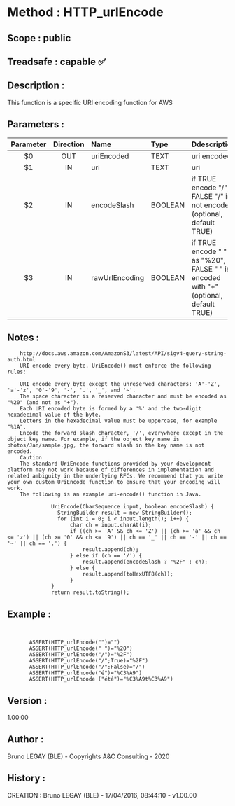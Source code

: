 ﻿# **Method :** HTTP_urlEncode## **Scope :** public## **Treadsafe :** capable ✅ ## **Description :** This function is a specific URI encoding function for AWS## **Parameters :** | Parameter | Direction | Name | Type | Ddescription | |:----:|:----:|:----|:----|:----| | $0 | OUT | uriEncoded | TEXT | uri encoded | | $1 | IN | uri | TEXT | uri | | $2 | IN | encodeSlash | BOOLEAN | if TRUE encode "/", if FALSE "/" is not encoded (optional, default TRUE) | | $3 | IN | rawUrlEncoding | BOOLEAN | if TRUE encode " " as "%20", if FALSE " " is encoded with "+" (optional, default TRUE) | ## **Notes :**         http://docs.aws.amazon.com/AmazonS3/latest/API/sigv4-query-string-auth.html        URI encode every byte. UriEncode() must enforce the following rules:                URI encode every byte except the unreserved characters: 'A'-'Z', 'a'-'z', '0'-'9', '-', '.', '_', and '~'.        The space character is a reserved character and must be encoded as "%20" (and not as "+").        Each URI encoded byte is formed by a '%' and the two-digit hexadecimal value of the byte.        Letters in the hexadecimal value must be uppercase, for example "%1A".        Encode the forward slash character, '/', everywhere except in the object key name. For example, if the object key name is photos/Jan/sample.jpg, the forward slash in the key name is not encoded.        Caution        The standard UriEncode functions provided by your development platform may not work because of differences in implementation and related ambiguity in the underlying RFCs. We recommend that you write your own custom UriEncode function to ensure that your encoding will work.        The following is an example uri-encode() function in Java.                        UriEncode(CharSequence input, boolean encodeSlash) {                    StringBuilder result = new StringBuilder();                    for (int i = 0; i < input.length(); i++) {                        char ch = input.charAt(i);                        if ((ch >= 'A' && ch <= 'Z') || (ch >= 'a' && ch <= 'z') || (ch >= '0' && ch <= '9') || ch == '_' || ch == '-' || ch == '~' || ch == '.') {                            result.append(ch);                        } else if (ch == '/') {                            result.append(encodeSlash ? "%2F" : ch);                        } else {                            result.append(toHexUTF8(ch));                        }                  }                  return result.toString();## **Example :** ```             ASSERT(HTTP_urlEncode("")="")       ASSERT(HTTP_urlEncode(" ")="%20")       ASSERT(HTTP_urlEncode("/")="%2F")       ASSERT(HTTP_urlEncode("/";True)="%2F")       ASSERT(HTTP_urlEncode("/";False)="/")       ASSERT(HTTP_urlEncode("é")="%C3%A9")       ASSERT(HTTP_urlEncode ("été")="%C3%A9t%C3%A9")```## **Version :** 1.00.00## **Author :** Bruno LEGAY (BLE) - Copyrights A&C Consulting - 2020## **History :**  CREATION : Bruno LEGAY (BLE) - 17/04/2016, 08:44:10 - v1.00.00